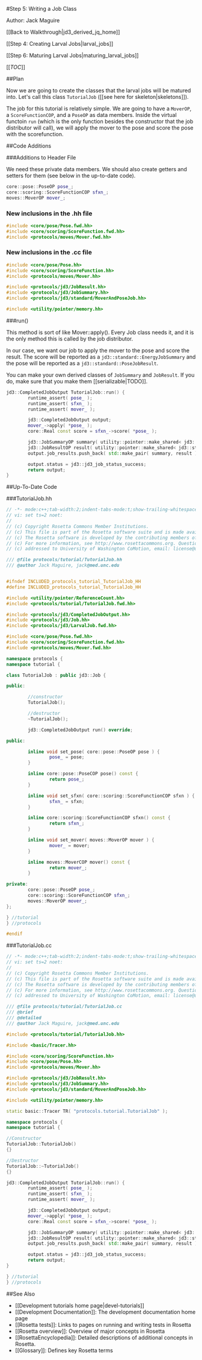 #Step 5: Writing a Job Class

Author: Jack Maguire

[[Back to Walkthrough|jd3_derived_jq_home]]

[[Step 4: Creating Larval Jobs|larval_jobs]]

[[Step 6: Maturing Larval Jobs|maturing_larval_jobs]]

[[_TOC_]]

##Plan

Now we are going to create the classes that the larval jobs will be matured into.
Let's call this class `TutorialJob` ([[see here for skeleton|skeletons]]).

The job for this tutorial is relatively simple.
We are going to have a `MoverOP`, a `ScoreFunctionCOP`, and a `PoseOP` as data members.
Inside the virtual functoin `run` (which is the only function besides the constructor that the job distributor will call),
we will apply the mover to the pose and score the pose with the scorefunction.

##Code Additions

###Additions to Header File

We need these private data members. We should also create getters and setters for them (see below in the up-to-date code).
```c++
core::pose::PoseOP pose_;
core::scoring::ScoreFunctionCOP sfxn_;
moves::MoverOP mover_;
```

### New inclusions in the .hh file
```c++
#include <core/pose/Pose.fwd.hh>
#include <core/scoring/ScoreFunction.fwd.hh>
#include <protocols/moves/Mover.fwd.hh>
```

### New inclusions in the .cc file
```c++
#include <core/pose/Pose.hh>
#include <core/scoring/ScoreFunction.hh>
#include <protocols/moves/Mover.hh>

#include <protocols/jd3/JobResult.hh>
#include <protocols/jd3/JobSummary.hh>
#include <protocols/jd3/standard/MoverAndPoseJob.hh>

#include <utility/pointer/memory.hh>
```

###run()

This method is sort of like Mover::apply().
Every Job class needs it, and it is the only method this is called by the job distributor.

In our case, we want our job to apply the mover to the pose and score the result.
The score will be reported as a `jd3::standard::EnergyJobSummary` and the pose will be reported as a `jd3::standard::PoseJobResult`.

You can make your own derived classes of `JobSummary` and `JobResult`.
If you do, make sure that you make them [[serializable|TODO]].

```c++
jd3::CompletedJobOutput TutorialJob::run() {
        runtime_assert( pose_ );
        runtime_assert( sfxn_ );
        runtime_assert( mover_ );

        jd3::CompletedJobOutput output;
        mover_->apply( *pose_ );
        core::Real const score = sfxn_->score( *pose_ );

        jd3::JobSummaryOP summary( utility::pointer::make_shared< jd3::standard::EnergyJobSummary >( score ) );
        jd3::JobResultOP result( utility::pointer::make_shared< jd3::standard::PoseJobResult >( pose_ ) );
        output.job_results.push_back( std::make_pair( summary, result ) );

        output.status = jd3::jd3_job_status_success;
        return output;
}
```

##Up-To-Date Code

###TutorialJob.hh
```c++
// -*- mode:c++;tab-width:2;indent-tabs-mode:t;show-trailing-whitespace:t;rm-trailing-spaces:t -*-
// vi: set ts=2 noet:
//
// (c) Copyright Rosetta Commons Member Institutions.
// (c) This file is part of the Rosetta software suite and is made available under license.
// (c) The Rosetta software is developed by the contributing members of the Rosetta Commons.
// (c) For more information, see http://www.rosettacommons.org. Questions about this can be
// (c) addressed to University of Washington CoMotion, email: license@uw.edu.

/// @file protocols/tutorial/TutorialJob.hh
/// @author Jack Maguire, jack@med.unc.edu


#ifndef INCLUDED_protocols_tutorial_TutorialJob_HH
#define INCLUDED_protocols_tutorial_TutorialJob_HH

#include <utility/pointer/ReferenceCount.hh>
#include <protocols/tutorial/TutorialJob.fwd.hh>

#include <protocols/jd3/CompletedJobOutput.hh>
#include <protocols/jd3/Job.hh>
#include <protocols/jd3/LarvalJob.fwd.hh>

#include <core/pose/Pose.fwd.hh>
#include <core/scoring/ScoreFunction.fwd.hh>
#include <protocols/moves/Mover.fwd.hh>

namespace protocols {
namespace tutorial {

class TutorialJob : public jd3::Job {

public:

        //constructor
        TutorialJob();

        //destructor
        ~TutorialJob();

        jd3::CompletedJobOutput run() override;

public:

        inline void set_pose( core::pose::PoseOP pose ) {
                pose_ = pose;
        }

        inline core::pose::PoseCOP pose() const {
                return pose_;
        }

        inline void set_sfxn( core::scoring::ScoreFunctionCOP sfxn ) {
                sfxn_ = sfxn;
        }

        inline core::scoring::ScoreFunctionCOP sfxn() const {
                return sfxn_;
        }

        inline void set_mover( moves::MoverOP mover ) {
                mover_ = mover;
        }

        inline moves::MoverCOP mover() const {
                return mover_;
        }

private:
        core::pose::PoseOP pose_;
        core::scoring::ScoreFunctionCOP sfxn_;
        moves::MoverOP mover_;
};

} //tutorial
} //protocols

#endif        
```

###TutorialJob.cc
```c++
// -*- mode:c++;tab-width:2;indent-tabs-mode:t;show-trailing-whitespace:t;rm-trailing-spaces:t -*-
// vi: set ts=2 noet:
//
// (c) Copyright Rosetta Commons Member Institutions.
// (c) This file is part of the Rosetta software suite and is made available under license.
// (c) The Rosetta software is developed by the contributing members of the Rosetta Commons.
// (c) For more information, see http://www.rosettacommons.org. Questions about this can be
// (c) addressed to University of Washington CoMotion, email: license@uw.edu.

/// @file protocols/tutorial/TutorialJob.cc
/// @brief
/// @detailed
/// @author Jack Maguire, jack@med.unc.edu

#include <protocols/tutorial/TutorialJob.hh>

#include <basic/Tracer.hh>

#include <core/scoring/ScoreFunction.hh>
#include <core/pose/Pose.hh>
#include <protocols/moves/Mover.hh>

#include <protocols/jd3/JobResult.hh>
#include <protocols/jd3/JobSummary.hh>
#include <protocols/jd3/standard/MoverAndPoseJob.hh>

#include <utility/pointer/memory.hh>

static basic::Tracer TR( "protocols.tutorial.TutorialJob" );

namespace protocols {
namespace tutorial {

//Constructor
TutorialJob::TutorialJob()
{}

//Destructor
TutorialJob::~TutorialJob()
{}

jd3::CompletedJobOutput TutorialJob::run() {
        runtime_assert( pose_ );
        runtime_assert( sfxn_ );
        runtime_assert( mover_ );

        jd3::CompletedJobOutput output;
        mover_->apply( *pose_ );
        core::Real const score = sfxn_->score( *pose_ );

        jd3::JobSummaryOP summary( utility::pointer::make_shared< jd3::standard::EnergyJobSummary >( score ) );
        jd3::JobResultOP result( utility::pointer::make_shared< jd3::standard::PoseJobResult >( pose_ ) );
        output.job_results.push_back( std::make_pair( summary, result ) );

        output.status = jd3::jd3_job_status_success;
        return output;
}

} //tutorial
} //protocols
```

##See Also

* [[Development tutorials home page|devel-tutorials]]
* [[Development Documentation]]: The development documentation home page
* [[Rosetta tests]]: Links to pages on running and writing tests in Rosetta
* [[Rosetta overview]]: Overview of major concepts in Rosetta
* [[RosettaEncyclopedia]]: Detailed descriptions of additional concepts in Rosetta.
* [[Glossary]]: Defines key Rosetta terms
